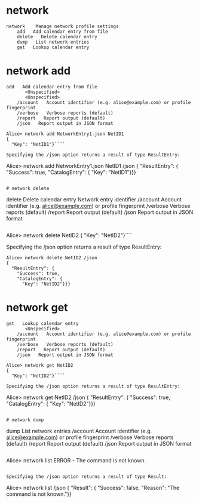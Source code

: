 

# network

````
network    Manage network profile settings
    add   Add calendar entry from file
    delete   Delete calendar entry
    dump   List network entries
    get   Lookup calendar entry
````


# network add

````
add   Add calendar entry from file
       <Unspecified>
       <Unspecified>
    /account   Account identifier (e.g. alice@example.com) or profile fingerprint
    /verbose   Verbose reports (default)
    /report   Report output (default)
    /json   Report output in JSON format
````

````
Alice> network add NetworkEntry1.json NetID1
{
  "Key": "NetID1"}````

Specifying the /json option returns a result of type ResultEntry:

````
Alice> network add NetworkEntry1.json NetID1 /json
{
  "ResultEntry": {
    "Success": true,
    "CatalogEntry": {
      "Key": "NetID1"}}}
````

# network delete

````
delete   Delete calendar entry
       Network entry identifier
    /account   Account identifier (e.g. alice@example.com) or profile fingerprint
    /verbose   Verbose reports (default)
    /report   Report output (default)
    /json   Report output in JSON format
````

````
Alice> network delete NetID2
{
  "Key": "NetID2"}````

Specifying the /json option returns a result of type ResultEntry:

````
Alice> network delete NetID2 /json
{
  "ResultEntry": {
    "Success": true,
    "CatalogEntry": {
      "Key": "NetID2"}}}
````

# network get

````
get   Lookup calendar entry
       <Unspecified>
    /account   Account identifier (e.g. alice@example.com) or profile fingerprint
    /verbose   Verbose reports (default)
    /report   Report output (default)
    /json   Report output in JSON format
````

````
Alice> network get NetID2
{
  "Key": "NetID2"}````

Specifying the /json option returns a result of type ResultEntry:

````
Alice> network get NetID2 /json
{
  "ResultEntry": {
    "Success": true,
    "CatalogEntry": {
      "Key": "NetID2"}}}
````

# network dump

````
dump   List network entries
    /account   Account identifier (e.g. alice@example.com) or profile fingerprint
    /verbose   Verbose reports (default)
    /report   Report output (default)
    /json   Report output in JSON format
````

````
Alice> network list
ERROR - The command  is not known.
````

Specifying the /json option returns a result of type Result:

````
Alice> network list /json
{
  "Result": {
    "Success": false,
    "Reason": "The command  is not known."}}
````

